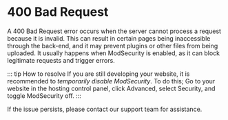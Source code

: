 # 400 Bad Request

A 400 Bad Request error occurs when the server cannot process a request because it is invalid. This can result in certain pages being inaccessible through the back-end, and it may prevent plugins or other files from being uploaded. It usually happens when ModSecurity is enabled, as it can block legitimate requests and trigger errors.

::: tip How to resolve
If you are still developing your website, it is recommended to *temporarily disable ModSecurity*. To do this; Go to your website in the hosting control panel, click Advanced, select Security, and toggle ModSecurity off.
:::

If the issue persists, please contact our support team for assistance.

